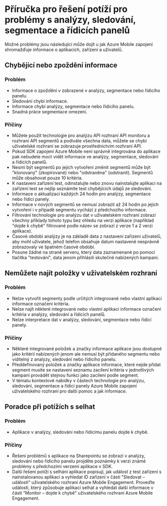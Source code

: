 <properties 
   pageTitle="Azure mobilní zapojení Poradce při potížích s Průvodce - analýzy" 
   description="Technologie pro analýzu, sledování, segmentace a řídicích panelů řešení problémů s v Azure Mobile zapojení" 
   services="mobile-engagement" 
   documentationCenter="" 
   authors="piyushjo" 
   manager="dwrede" 
   editor=""/>

<tags
   ms.service="mobile-engagement"
   ms.devlang="na"
   ms.topic="article"
   ms.tgt_pltfrm="mobile-multiple"
   ms.workload="mobile" 
   ms.date="08/19/2016"
   ms.author="piyushjo"/>

# <a name="troubleshooting-guide-for-analytics-monitoring-segmentation-and-dashboard-issues"></a>Příručka pro řešení potíží pro problémy s analýzy, sledování, segmentace a řídicích panelů

Možné problémy jsou následující může dojít u jak Azure Mobile zapojení shromažďuje informace o aplikacích, zařízení a uživatelů.

## <a name="missingdelayed-information"></a>Chybějící nebo zpoždění informace

### <a name="issue"></a>Problém
- Informace o zpoždění v zobrazené v analýzy, segmentace nebo řídicího panelu.
- Sledování chybí informace.
- Informace chybí analýzy, segmentace nebo řídicího panelu.
- Snadná práce segmentace omezení.

### <a name="causes"></a>Příčiny

- Můžete použít technologie pro analýzu API rozhraní API monitoru a rozhraní API segmentů a podíváte všechna data, můžete se chybí uživatelské rozhraní se zobrazuje prostřednictvím rozhraní API.
- Pokud SDK zapojení Azure Mobile není správně integrována do aplikace pak nebudete moct vidět informace ve analýzy, segmentace, sledování a řídicích panelů.
- Nesmí být segmentů po jejich vytvoření změnit segmentů může být "klonovaný" (zkopírované) nebo "odstraněna" (odstranit). Segmentů může obsahovat pouze 10 kritéria.
- K nastavení zařízení test, odinstalujte nebo znovu nainstalujte aplikaci na zařízení test se nejlíp seznámíte test chybějících údajů ze sledování.
- Informace o aktualizaci každých 24 hodin pro analýzy, segmentace nebo řídicí panely.
- Informace v nových segmentů se nemusí zobrazit až 24 hodin po jejich vytvoření i v případě segmentu vychází z předchozího informace.
- Filtrování technologie pro analýzu dat v uživatelském rozhraní zobrazí všechny příklady tohoto typu bez ohledu na verzi aplikace (například "dojde k chybě" filtrované podle název se zobrazí z verze 1 a 2 verzi aplikace).
- Časové období analýzy je na základě data z nastavení zařízení uživatelů, aby mohl uživatele, jehož telefon obsahuje datum nastavené nesprávně zobrazovaly ve špatném časové období.
- Posune žádné na straně serveru, který data zaznamenané po pomocí tlačítka "testování", data jenom přihlásili skutečné nabízených kampaní.

## <a name="cant-locate-items-in-ui"></a>Nemůžete najít položky v uživatelském rozhraní

### <a name="issue"></a>Problém
- Nelze vytvořit segmenty podle určitých integrované nebo vlastní aplikaci informace označení kritéria.
- Nelze najít některé integrované nebo vlastní aplikaci informace označení kritéria v analýzy, sledování a řídicích panelů.
- Nelze interpretace dat v analýzy, sledování, segmentace nebo řídicí panely.

### <a name="causes"></a>Příčiny

- Některé integrované položek a značky informace aplikace jsou dostupné jako kritérií nabízených jenom ale nemusí být přidaného segmentu nebo viditelný z analýzy, sledování nebo řídicího panelu. 
- Předdefinovaný položek a značky aplikace informace, které nejde přidat segment musíte se nastavení seznamu zacílení kritéria v jednotlivých kampaní provádět stejnou funkci jako zacílení podle segment.
- V tématu kontextové nabídky v částech technologie pro analýzu, sledování, segmentace a řídicí panely Azure Mobile zapojení uživatelského rozhraní pro další pomoc a jak informace.

## <a name="crash-troubleshooting"></a>Poradce při potížích s selhat

### <a name="issue"></a>Problém
- Aplikace v analýzy, sledování nebo řídicímu panelu dojde k chybě.

### <a name="causes"></a>Příčiny

- Řešení problémů s aplikace na Sharepointu se zobrazí v analýzy, sledování nebo řídicího panelu projděte poznámky k verzi známé problémy s předchozími verzemi aplikace v SDK.
- Další řešení potíží s selhání aplikace popisují, jak událost z test zařízení s nainstalovanou aplikací a vyhledat ID zařízení v části "Sledovat – události" uživatelského rozhraní Azure Mobile Engagement. Proveďte události, který způsobuje aplikaci selhat a vyhledat další informace v části "Monitor – dojde k chybě" uživatelského rozhraní Azure Mobile Engagement. 

 
